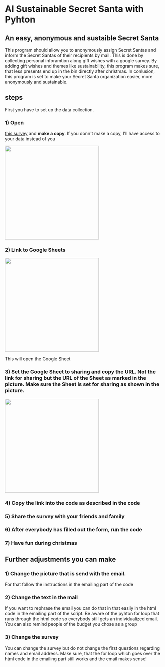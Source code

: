 # AI Sustainable Secret Santa with Pyhton
## An easy, anonymous and sustaible Secret Santa
This program should allow you to anonymously assign Secret Santas and inform the Secret Santas of their recipients by mail. This is done by collecting personal inforamtion along gift wishes with a google survey. By adding gift wishes and themes like sustainability, this program makes sure, that less presents end up in the bin directly after christmas. In conlusion, this program is set to make your Secret Santa organization easier, more anonymously and sustainable. 

## steps
First you have to set up the data collection. 
### 1) **Open** 
[this survey]([https://link-url-here.org](https://docs.google.com/forms/d/e/1FAIpQLSdDBRlwgedBMo5LfiG_P6y2nMSRmlMN8SPA5oJJR5714bjJ2Q/viewform?usp=sf_link)https://docs.google.com/forms/d/e/1FAIpQLSdDBRlwgedBMo5LfiG_P6y2nMSRmlMN8SPA5oJJR5714bjJ2Q/viewform?usp=sf_link) and **make a copy**. If you donn't make a copy, I'll have access to your data instead of you

<img src="https://github.com/AchillesHackerGod/Secret-Santa-with-Pyhton/assets/153163993/ff893372-ac52-4c90-8e20-49b15b0bc576.png" height="300">

### 2) Link to Google Sheets
<img src="https://github.com/AchillesHackerGod/Secret-Santa-with-Pyhton/assets/153163993/07eea1df-2572-4550-9781-b65c91aad5ca.png" height="300">

This will open the Google Sheet

### 3) Set the Google Sheet to sharing and copy the URL. **Not the link for sharing** but the **URL of the Sheet** as marked in the picture. Make sure the Sheet is set for sharing as shown in the picture. 

<img src="https://github.com/AchillesHackerGod/Secret-Santa-with-Pyhton/assets/153163993/bf336aa1-e9ba-4f7a-9ad2-28a12c2f0298.png" height="300">


### 4) Copy the link into the code as described in the code

### 5) Share the survey with your friends and family

### 6) After everybody has filled out the form, run the code

### 7) Have fun during christmas 

## Further adjustments you can make

### 1) Change the picture that is send with the email. 
For that follow the instructions in the emailing part of the code
### 2) Change the text in the mail
If you want to rephrase the email you can do that in that easily in the html code in the emailing part of the script. Be aware of the pyhton for loop that runs through the html code so everybody still gets an individualized email. You can also remind people of the budget you chose as a group
### 3) Change the survey
You can change the survey but do not change the first questions regarding names and email address. Make sure, that the for loop which goes over the html code in the emailing part still works and the email makes sense! 

